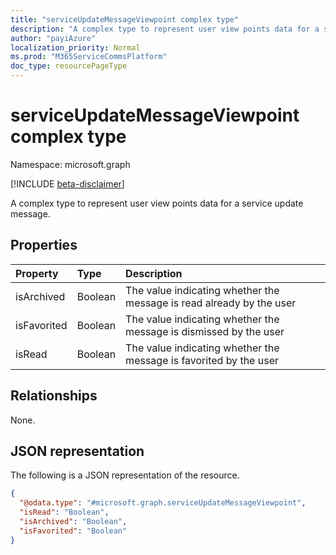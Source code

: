 ```yaml
---
title: "serviceUpdateMessageViewpoint complex type"
description: "A complex type to represent user view points data for a service update message."
author: "payiAzure"
localization_priority: Normal
ms.prod: "M365ServiceCommsPlatform"
doc_type: resourcePageType
---
```


# serviceUpdateMessageViewpoint complex type

Namespace: microsoft.graph

[!INCLUDE [beta-disclaimer](../../includes/beta-disclaimer.md)]

A complex type to represent user view points data for a service update message.

## Properties
|Property|Type|Description|
|:---|:---|:---|
|isArchived|Boolean|The value indicating whether the message is read already by the user|
|isFavorited|Boolean|The value indicating whether the message is dismissed by the user|
|isRead|Boolean|The value indicating whether the message is favorited by the user|

## Relationships
None.

## JSON representation
The following is a JSON representation of the resource.
<!-- {
  "blockType": "resource",
  "@odata.type": "microsoft.graph.serviceUpdateMessageViewpoint"
}
-->
``` json
{
  "@odata.type": "#microsoft.graph.serviceUpdateMessageViewpoint",
  "isRead": "Boolean",
  "isArchived": "Boolean",
  "isFavorited": "Boolean"
}
```

